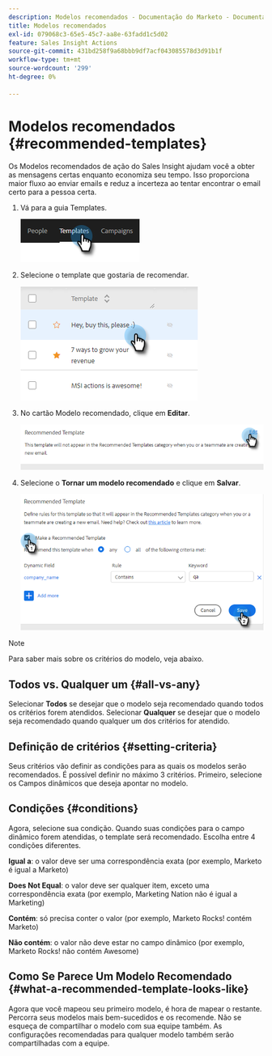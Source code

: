 ```yaml
---
description: Modelos recomendados - Documentação do Marketo - Documentação do produto
title: Modelos recomendados
exl-id: 079068c3-65e5-45c7-aa8e-63fadd1c5d02
feature: Sales Insight Actions
source-git-commit: 431bd258f9a68bbb9df7acf043085578d3d91b1f
workflow-type: tm+mt
source-wordcount: '299'
ht-degree: 0%

---
```


# Modelos recomendados {#recommended-templates}

Os Modelos recomendados de ação do Sales Insight ajudam você a obter as mensagens certas enquanto economiza seu tempo. Isso proporciona maior fluxo ao enviar emails e reduz a incerteza ao tentar encontrar o email certo para a pessoa certa.

1. Vá para a guia Templates.

   ![](assets/recommended-templates-1.png)

1. Selecione o template que gostaria de recomendar.

   ![](assets/recommended-templates-2.png)

1. No cartão Modelo recomendado, clique em **Editar**.

   ![](assets/recommended-templates-3.png)

1. Selecione o **Tornar um modelo recomendado** e clique em **Salvar**.

   ![](assets/recommended-templates-4.png)

>[!NOTE]
>
>Para saber mais sobre os critérios do modelo, veja abaixo.

## Todos vs. Qualquer um {#all-vs-any}

Selecionar **Todos** se desejar que o modelo seja recomendado quando todos os critérios forem atendidos. Selecionar **Qualquer** se desejar que o modelo seja recomendado quando qualquer um dos critérios for atendido.

## Definição de critérios {#setting-criteria}

Seus critérios vão definir as condições para as quais os modelos serão recomendados. É possível definir no máximo 3 critérios. Primeiro, selecione os Campos dinâmicos que deseja apontar no modelo.

## Condições {#conditions}

Agora, selecione sua condição. Quando suas condições para o campo dinâmico forem atendidas, o template será recomendado. Escolha entre 4 condições diferentes.

**Igual a**: o valor deve ser uma correspondência exata (por exemplo, Marketo é igual a Marketo)

**Does Not Equal**: o valor deve ser qualquer item, exceto uma correspondência exata (por exemplo, Marketing Nation não é igual a Marketing)

**Contém**: só precisa conter o valor (por exemplo, Marketo Rocks! contém Marketo)

**Não contém**: o valor não deve estar no campo dinâmico (por exemplo, Marketo Rocks! não contém Awesome)

## Como Se Parece Um Modelo Recomendado {#what-a-recommended-template-looks-like}

Agora que você mapeou seu primeiro modelo, é hora de mapear o restante. Percorra seus modelos mais bem-sucedidos e os recomende. Não se esqueça de compartilhar o modelo com sua equipe também. As configurações recomendadas para qualquer modelo também serão compartilhadas com a equipe.
